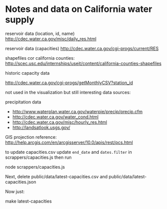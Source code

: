 # Notes and data on California water supply

reservoir data (location, id, name)
http://cdec.water.ca.gov/misc/daily_res.html

reservoir data (capacities)
http://cdec.water.ca.gov/cgi-progs/current/RES

shapefiles cor california counties:
  http://scec.usc.edu/internships/useit/content/california-counties-shapefiles


historic capacity data

http://cdec.water.ca.gov/cgi-progs/getMonthlyCSV?station_id


not used in the visualization but still interesting data sources:

precipitation data
+ http://www.waterplan.water.ca.gov/waterpie/precip/precip.cfm
+ http://cdec.water.ca.gov/water_cond.html
+ http://cdec.water.ca.gov/misc/hourly_res.html
+ http://landsatlook.usgs.gov/

GIS projection reference:
http://help.arcgis.com/en/arcgisserver/10.0/apis/rest/pcs.html

to update capacities.csv
update `end_date` and `dates.filter` in scrappers/capacities.js
then run

  node scrappers/capacities.js

Next, delete public/data/latest-capacities.csv
and public/data/latest-capacities.json

Now just:

make latest-capacities
